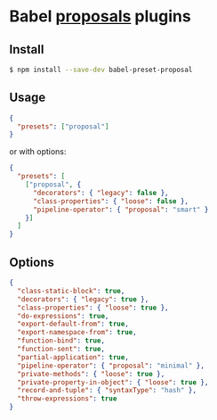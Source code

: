 Babel [proposals](https://babeljs.io/docs/en/plugins-list#tc39-proposals) plugins
=====

## Install

```bash
$ npm install --save-dev babel-preset-proposal
```

## Usage

```json
{
  "presets": ["proposal"]
}
```

or with options:

```json
{
  "presets": [
    ["proposal", {
      "decorators": { "legacy": false },
      "class-properties": { "loose": false },
      "pipeline-operator": { "proposal": "smart" }
    }]
  ]
}
```

## Options

```json
{
  "class-static-block": true,
  "decorators": { "legacy": true },
  "class-properties": { "loose": true },
  "do-expressions": true,
  "export-default-from": true,
  "export-namespace-from": true,
  "function-bind": true,
  "function-sent": true,
  "partial-application": true,
  "pipeline-operator": { "proposal": "minimal" },
  "private-methods": { "loose": true },
  "private-property-in-object": { "loose": true },
  "record-and-tuple": { "syntaxType": "hash" },
  "throw-expressions": true
}
```
